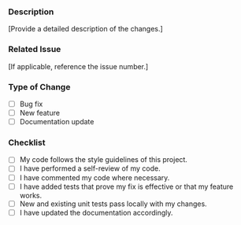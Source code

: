 ### Description

[Provide a detailed description of the changes.]

### Related Issue

[If applicable, reference the issue number.]

### Type of Change

- [ ] Bug fix
- [ ] New feature
- [ ] Documentation update

### Checklist

- [ ] My code follows the style guidelines of this project.
- [ ] I have performed a self-review of my code.
- [ ] I have commented my code where necessary.
- [ ] I have added tests that prove my fix is effective or that my feature works.
- [ ] New and existing unit tests pass locally with my changes.
- [ ] I have updated the documentation accordingly.
